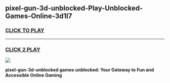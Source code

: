 
## pixel-gun-3d-unblocked-Play-Unblocked-Games-Online-3d1l7
<h3>
<a href="https://premium76.site?title=pixel-gun-3d-unblocked&ref=25A">CLICK TO PLAY</a></h3>
<hr>

<h3>
<a href="https://premium76.site?title=pixel-gun-3d-unblocked&ref=25A">CLICK 2 PLAY</a>
  
</h3>

<a href="https://premium76.site?title=pixel-gun-3d-unblocked&ref=25A"><img src="https://clearcache.store/games.png"></a>


**pixel-gun-3d-unblocked games unblocked: Your Gateway to Fun and Accessible Online Gaming**

